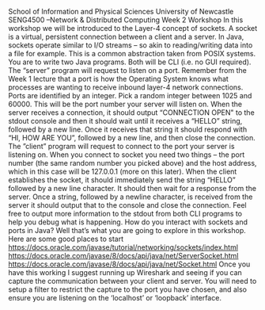 School of Information and Physical Sciences University of Newcastle SENG4500 –Network & Distributed Computing Week 2 Workshop In this workshop we will be introduced to the Layer-4 concept of sockets. A socket is a virtual, persistent connection between a client and a server. In Java, sockets operate similar to I/O streams – so akin to reading/writing data into a file for example. This is a common abstraction taken from POSIX systems. You are to write two Java programs. Both will be CLI (i.e. no GUI required).  The “server” program will request to listen on a port. Remember from the Week 1 lecture that a port is how the Operating System knows what processes are wanting to receive inbound layer-4 network connections. Ports are identified by an integer. Pick a random integer between 1025 and 60000. This will be the port number your server will listen on. When the server receives a connection, it should output “CONNECTION OPEN" to the stdout console and then it should wait until it receives a “HELLO” string, followed by a new line. Once it receives that string it should respond with “HI, HOW ARE YOU”, followed by a new line, and then close the connection. The ”client” program will request to connect to the port your server is listening on. When you connect to socket you need two things – the port number (the same random number you picked above) and the host address, which in this case will be 127.0.0.1 (more on this later). When the client establishes the socket, it should immediately send the string “HELLO” followed by a new line character. It should then wait for a response from the server. Once a string, followed by a newline character, is received from the server it should output that to the console and close the connection. Feel free to output more information to the stdout from both CLI programs to help you debug what is happening. How do you interact with sockets and ports in Java? Well that’s what you are going to explore in this workshop. Here are some good places to start https://docs.oracle.com/javase/tutorial/networking/sockets/index.html https://docs.oracle.com/javase/8/docs/api/java/net/ServerSocket.html https://docs.oracle.com/javase/8/docs/api/java/net/Socket.html Once you have this working I suggest running up Wireshark and seeing if you can capture the communication between your client and server. You will need to setup a filter to restrict the capture to the port you have chosen, and also ensure you are listening on the ‘localhost’ or ‘loopback’ interface. 
